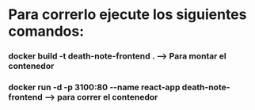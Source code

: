<h1>Para correrlo ejecute los siguientes comandos:</h1>
<h3>docker build -t death-note-frontend . --> Para montar el contenedor</h3>
<h3>docker run -d -p 3100:80 --name react-app death-note-frontend --> para correr el contenedor</h3>
